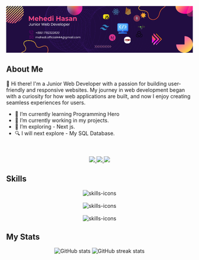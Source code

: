 
<img src="./asset/mehedi-git-Hub-bannar.png" />

<div><h2>About Me</h2></div>
<p>👋 Hi there! I'm a Junior Web Developer with a passion for building user-friendly and responsive websites. My journey in web development began with a curiosity for how web applications are built, and now I enjoy creating seamless experiences for users.</p>

* 🌱 I’m currently learning Programming Hero
* 🔭 I’m currently working in my projects.
* 🦯 I’m exploring - Next js.
* 🔍 I will next explore - My SQL Database.
<br>
<div align="center">
<br>
<a href="https://www.facebook.com/mehedi.hasan9t9" target="_blank">
<img src="https://img.shields.io/badge/Facebook-30363D?style=for-the-badge&logo=Facebook&logoColor=blue" target="_blank" />
 </a>
<a href="https://www.facebook.com/mehedi.hasan9t9" target="_blank">
<img src="https://img.shields.io/badge/Linkedin-30363D?style=for-the-badge&logo=Linkedin&logoColor=blue" target="_blank" />
 </a>
<a href="https://mehedi-hasan-444.netlify.app/" target="_blank">
<img src="https://img.shields.io/badge/Portfolio-30363D?style=for-the-badge&logo=GitHub-Sponsors&logoColor=#white" target="_blank" />
 </a>
</div>


<h2> Skills </h2>
<div align="center">
      <img src="https://skillicons.dev/icons?i=html,css,tailwind,js" alt="skills-icons" />
      <br>
      <br>
      <img src="https://skillicons.dev/icons?i=typescript,react,redux,nodejs,nextjs" alt="skills-icons" />
      <br>
      <br>
      <img src="https://skillicons.dev/icons?i=expressjs,mongodb,firebase,github,npm,docker" alt="skills-icons" />
      
</div>

<h2> My Stats </h2>
<p align="center">
  <img src="https://github-readme-stats.vercel.app/api?username=Mehedi-9T9&show_icons=true" alt="GitHub stats" width="45%"/>
  <img src="https://streak-stats.demolab.com/?user=Mehedi-9T9" alt="GitHub streak stats" width="45%" height="165"/>

</p>
